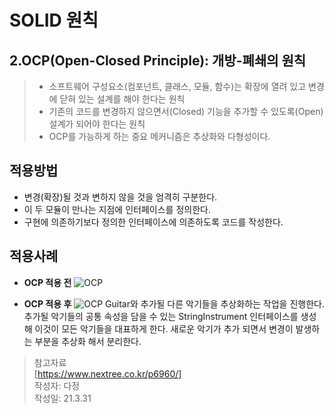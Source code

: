 # SOLID 원칙 

## 2.OCP(Open-Closed Principle): 개방-폐쇄의 원칙
> * 소프트웨어 구성요소(컴포넌트, 클래스, 모듈, 함수)는 확장에 열려 있고 변경에 닫혀 있는 설계를 해야 한다는 원칙  
> * 기존의 코드를 변경하지 않으면서(Closed) 기능을 추가할 수 있도록(Open)설계가 되어야 한다는 원칙  
> * OCP를 가능하게 하는 중요 메커니즘은 추상화와 다형성이다. 


## 적용방법  
* 변경(확장)될 것과 변하지 않을 것을 엄격히 구분한다.  
* 이 두 모듈이 만나는 지점에 인터페이스를 정의한다.  
* 구현에 의존하기보다 정의한 인터페이스에 의존하도록 코드를 작성한다.  


## 적용사례  
* **OCP 적용 전**
![OCP](https://www.nextree.co.kr/content/images/2021/01/ocp_before-e1400596091419.png)


* **OCP 적용 후** 
![OCP](https://www.nextree.co.kr/content/images/2021/01/ocp_after-e1400596262977.png)
Guitar와 추가될 다른 악기들을 추상화하는 작업을 진행한다.  
추가될 악기들의 공통 속성을 담을 수 있는 StringInstrument 인터페이스를 생성해 이것이 모든 악기들을 대표하게 한다.
새로운 악기가 추가 되면서 변경이 발생하는 부분을 추상화 해서 분리한다.  


> 참고자료  
[https://www.nextree.co.kr/p6960/]  
작성자: 다정  
작성일: 21.3.31

